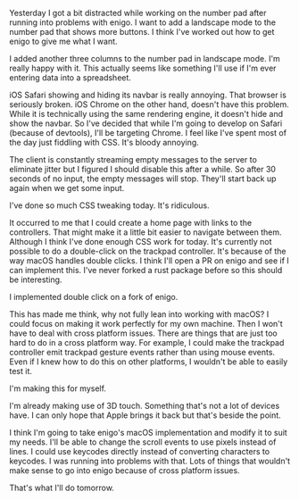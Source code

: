 Yesterday I got a bit distracted while working on the number pad after running
into problems with enigo. I want to add a landscape mode to the number pad that
shows more buttons. I think I've worked out how to get enigo to give me what I
want.

I added another three columns to the number pad in landscape mode. I'm really
happy with it. This actually seems like something I'll use if I'm ever entering
data into a spreadsheet.

iOS Safari showing and hiding its navbar is really annoying. That browser is
seriously broken. iOS Chrome on the other hand, doesn't have this problem. While
it is technically using the same rendering engine, it doesn't hide and show the
navbar. So I've decided that while I'm going to develop on Safari (because of
devtools), I'll be targeting Chrome. I feel like I've spent most of the day just
fiddling with CSS. It's bloody annoying.

The client is constantly streaming empty messages to the server to eliminate
jitter but I figured I should disable this after a while. So after 30 seconds of
no input, the empty messages will stop. They'll start back up again when we get
some input.

I've done so much CSS tweaking today. It's ridiculous.

It occurred to me that I could create a home page with links to the controllers.
That might make it a little bit easier to navigate between them. Although I
think I've done enough CSS work for today. It's currently not possible to do a
double-click on the trackpad controller. It's because of the way macOS handles
double clicks. I think I'll open a PR on enigo and see if I can implement this.
I've never forked a rust package before so this should be interesting.

I implemented double click on a fork of enigo.

This has made me think, why not fully lean into working with macOS? I could
focus on making it work perfectly for my own machine. Then I won't have to deal
with cross platform issues. There are things that are just too hard to do in a
cross platform way. For example, I could make the trackpad controller emit
trackpad gesture events rather than using mouse events. Even if I knew how to do
this on other platforms, I wouldn't be able to easily test it.

I'm making this for myself.

I'm already making use of 3D touch. Something that's not a lot of devices have.
I can only hope that Apple brings it back but that's beside the point.

I think I'm going to take enigo's macOS implementation and modify it to suit my
needs. I'll be able to change the scroll events to use pixels instead of lines.
I could use keycodes directly instead of converting characters to keycodes. I
was running into problems with that. Lots of things that wouldn't make sense to
go into enigo because of cross platform issues.

That's what I'll do tomorrow.
